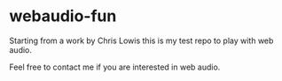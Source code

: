 webaudio-fun
============

Starting from a work by Chris Lowis this is my test repo
to play with web audio.

Feel free to contact me if you are interested in web audio.
